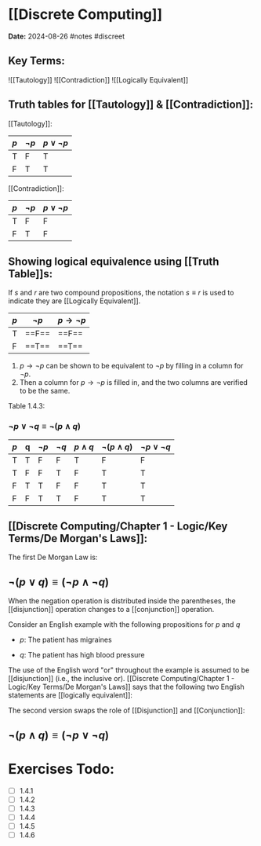 # [[Discrete Computing]]
**Date:** 2024-08-26
#notes #discreet
## Key Terms:


![[Tautology]]
 ![[Contradiction]]
 ![[Logically Equivalent]]
## Truth tables for [[Tautology]] & [[Contradiction]]: 

[[Tautology]]:

| $p$ | $¬p$ | $p∨¬p$ |
| --- | ---- | ------ |
| T   | F    | T      |
| F   | T    | T      |
[[Contradiction]]:

| $p$ | $¬p$ | $p∨¬p$ |
| --- | ---- | ------ |
| T   | F    | F      |
| F   | T    | F      |

## Showing logical equivalence using [[Truth Table]]s:

If $s$ and $r$ are two compound propositions, the notation $s ≡ r$ is used to indicate they are [[Logically Equivalent]]. 

| $p$ | $¬p$  | $p→¬p$ |
| --- | ----- | ------ |
| T   | ==F== | ==F==  |
| F   | ==T== | ==T==  |
1. $p→¬p$ can be shown to be equivalent to $¬p$ by filling in a column for $¬p$.
2. Then a column for $p→¬p$ is filled in, and the two columns are verified to be the same.

Table 1.4.3:
### $¬p∨¬q ≡ ¬(p∧q)$

| $p$ | q   | $¬p$ | $¬q$ | $p∧q$ | $¬(p∧q)$ | $¬p∨¬q$ |
| --- | --- | ---- | ---- | ----- | -------- | ------- |
| T   | T   | F    | F    | T     | F        | F       |
| T   | F   | F    | T    | F     | T        | T       |
| F   | T   | T    | F    | F     | T        | T       |
| F   | F   | T    | T    | F     | T        | T       |

## [[Discrete Computing/Chapter 1 - Logic/Key Terms/De Morgan's Laws]]:

The first De Morgan Law is: 
## $¬(p∨q) ≡ (¬p∧¬q)$

When the negation operation is distributed inside the parentheses, the [[disjunction]] operation changes to a [[conjunction]] operation.

Consider an English example with the following propositions for $p$ and $q$

- $p$: The patient has migraines

- $q$: The patient has high blood pressure

The use of the English word "or" throughout the example is assumed to be [[disjunction]] (i.e., the inclusive or). [[Discrete Computing/Chapter 1 - Logic/Key Terms/De Morgan's Laws]] says that the following two English statements are [[logically equivalent]]:

The second version swaps the role of [[Disjunction]] and [[Conjunction]]:
## $¬(p∧q) ≡ (¬p∨¬q)$


# Exercises Todo: 
- [ ] 1.4.1
- [ ] 1.4.2
- [ ] 1.4.3
- [ ] 1.4.4
- [ ] 1.4.5
- [ ] 1.4.6